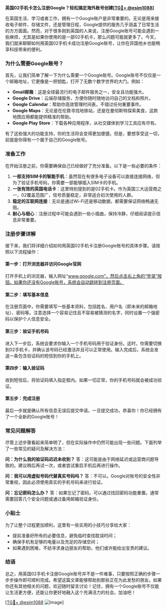 **英国02手机卡怎么注册Google？轻松搞定海外账号创建[[TG💪+ @esim1088](https://t.me/s/esim1088)]**

在英国生活、学习或者工作，拥有一个Google账户是非常重要的。无论是用来接收电子邮件、存储文件，还是管理日程，Google提供的服务几乎涵盖了日常生活的方方面面。然而，对于很多刚到英国的人来说，注册Google账号可能会遇到一些麻烦，尤其是如果你使用的是一部02手机卡，那么问题可能就更多了。今天，我们就来聊聊如何用英国02手机卡成功注册Google账号，让你在异国他乡也能畅享科技带来的便利。

### 为什么需要Google账号？

首先，让我们简单了解一下为什么需要一个Google账号。Google账号不仅仅是一个邮箱地址，它更像是一把钥匙，打开了无数个数字世界的大门。例如：

- **Gmail邮箱**：这是全球最流行的电子邮件服务之一，安全且功能强大。
- **Google Drive**：云端存储服务，方便你随时随地访问自己的文档和照片。
- **Google Calendar**：帮助你高效管理时间表，不错过任何重要事件。
- **Google Maps**：无论是在伦敦寻找地铁站，还是在曼彻斯特探索美食，这款地图应用都能提供精准的帮助。
- **Google Play Store**：下载各种应用程序，从社交媒体到学习工具应有尽有。

有了这些强大的功能支持，你的生活将会变得更加便捷。但是，要想享受这一切，前提是你得有一个属于自己的Google账号。

### 准备工作

在开始注册之前，你需要确保自己已经做好了充分准备。以下是一些必要的条件：

1. **一部支持SIM卡的智能手机**：虽然现在有很多电子设备可以直接连接网络，但为了验证手机号码，你需要一部能够插入SIM卡的手机。
2. **一张有效的英国电话卡**：这里特别提到的是02手机卡。作为英国三大运营商之一，02覆盖范围广，信号质量稳定，非常适合初次使用的人群。
3. **稳定的互联网连接**：无论是通过Wi-Fi还是移动数据，都需要保证网络畅通无阻。
4. **耐心与细心**：注册过程中可能会遇到一些小插曲，保持冷静，仔细阅读提示信息非常重要。

### 注册步骤详解

接下来，我们将详细介绍如何用英国02手机卡注册Google账号的具体步骤。请按照以下流程操作：

#### 第一步：打开浏览器并访问Google官网
打开手机上的浏览器，输入网址“www.google.com”，然后点击右上角的“登录”按钮。如果你还没有Google账号，系统会自动跳转到注册页面。

#### 第二步：填写基本信息
在注册页面中，你需要填写一些基本资料，包括姓名、用户名（即未来的邮箱地址）、密码等。注意选择一个容易记住且不容易被猜测的名字，同时设置一个强密码以保护个人信息安全。

#### 第三步：验证手机号码
进入下一步后，系统会要求你输入一个手机号码用于验证身份。这时，你需要切换到02手机卡，并确认该号码已经激活并且可以正常使用。输入完成后，系统会发送一条包含验证码的短信到你的手机上。

#### 第四步：输入验证码
收到短信后，将验证码填入指定框内。如果一切正常，你的手机号码就会被成功验证。

#### 第五步：完成注册
最后一步就是确认所有信息无误后提交申请。一旦提交成功，恭喜你！你已经拥有了一个全新的Google账号！

### 常见问题解答

尽管上述步骤看起来简单明了，但在实际操作中仍然可能出现一些问题。下面列举了一些常见的疑问及解决方法：

**问：为什么我的验证码迟迟未收到？**
答：这可能是由于网络延迟或运营商问题导致的。建议稍后再试一次，或者尝试重启手机后再进行操作。

**问：我可以用虚拟号码代替真实号码吗？**
答：不可以。Google对账号的安全性非常重视，因此必须使用真实的手机号码来进行验证。

**问：忘记密码怎么办？**
答：如果忘记了密码，可以通过找回密码功能重置。通常需要回答几个安全问题或通过备用邮箱验证身份。

### 小贴士

为了让整个过程更加顺利，这里有一些实用的小技巧分享给大家：
- 提前准备好所有的必要信息，避免临时查找耽误时间；
- 确保手机有足够的电量以及充足的存储空间；
- 如果遇到困难，不妨寻求身边朋友的帮助，他们或许能给出宝贵的建议。

### 结语

总之，用英国02手机卡注册Google账号并不是一件难事，只要按照正确的步骤一步步操作即可顺利完成。希望这篇文章能够帮助到那些正在为此发愁的朋友。如果你还有其他相关的问题，欢迎随时留言讨论！记住，拥有一个Google账号不仅能让生活更方便，还能让你更好地融入这个充满活力的社会。加油吧！

[[TG💪+ @esim1088](https://t.me/s/esim1088) ![Image](https://i.postimg.cc/4NQfJmqS/Snipaste-2025-05-13-00-14-12.png)]